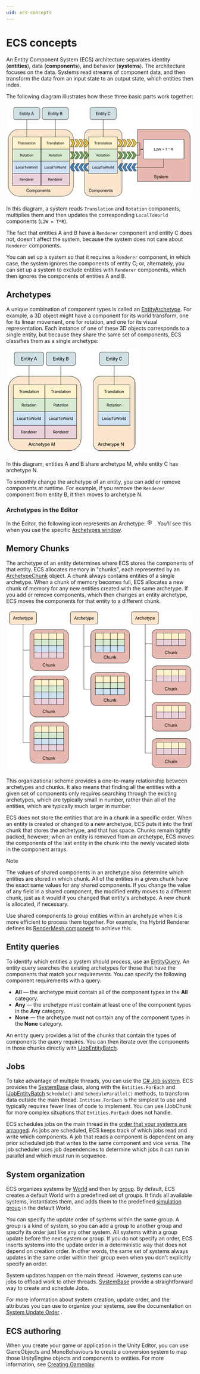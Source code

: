 ```yaml
---
uid: ecs-concepts
---
```

# ECS concepts

An Entity Component System (ECS) architecture separates identity (**entities**), data (**components**), and behavior (**systems**). The architecture focuses on the data. Systems read streams of component data, and then transform the data from an input state to an output state, which entities then index.

The following diagram illustrates how these three basic parts work together:

![](images/ECSBlockDiagram.png)

In this diagram, a system reads `Translation` and `Rotation` components, multiplies them and then updates the corresponding `LocalToWorld` components (`L2W = T*R`).

The fact that entities A and B have a `Renderer` component and entity C does not, doesn't affect the system, because the system does not care about `Renderer` components. 

You can set up a system so that it requires a `Renderer` component, in which case, the system ignores the components of entity C; or, alternately, you can set up a system to exclude entities with `Renderer` components, which then ignores the components of entities A and B.

## Archetypes

A unique combination of component types is called an [EntityArchetype]. For example, a 3D object might have a component for its world transform, one for its linear movement, one for rotation, and one for its visual representation. Each instance of one of these 3D objects corresponds to a single entity, but because they share the same set of components, ECS classifies them as a single archetype: 

![](images/ArchetypeDiagram.png)

In this diagram, entities A and B share archetype M, while entity C has archetype N. 

To smoothly change the archetype of an entity, you can add or remove components at runtime. For example, if you remove the `Renderer` component from entity B, it then moves to archetype N.

### Archetypes in the Editor

In the Editor, the following icon represents an Archetype: ![](images/editor-archetype-icon.png) . You’ll see this when you use the specific [Archetypes window](editor-archetypes-window.md).

<a name="chunk"></a>
## Memory Chunks

The archetype of an entity determines where ECS stores the components of that entity. ECS allocates memory in "chunks", each represented by an [ArchetypeChunk] object. A chunk always contains entities of a single archetype. When a chunk of memory becomes full, ECS allocates a new chunk of memory for any new entities created with the same archetype. If you add or remove components, which then changes an entity archetype, ECS moves the components for that entity to a different chunk. 

![](images/ArchetypeChunkDiagram.png)

This organizational scheme provides a one-to-many relationship between archetypes and chunks. It also means that finding all the entities with a given set of components only requires searching through the existing archetypes, which are typically small in number, rather than all of the entities, which are typically much larger in number. 

ECS does not store the entities that are in a chunk in a specific order. When an entity is created or changed to a new archetype, ECS puts it into the first chunk that stores the archetype, and that has space. Chunks remain tightly packed, however; when an entity is removed from an archetype, ECS moves the components of the last entity in the chunk into the newly vacated slots in the component arrays.

> [!NOTE]
> The values of shared components in an archetype also determine which entities are stored in which chunk. All of the entities in a given chunk have the exact same values for any shared components. If you change the value of any field in a shared component, the modified entity moves to a different chunk, just as it would if you changed that entity's archetype. A new chunk is allocated, if necessary. 

Use shared components to group entities within an archetype when it is more efficient to process them together. For example, the Hybrid Renderer defines its [RenderMesh component] to achieve this.

## Entity queries

To identify which entities a system should process, use an [EntityQuery]. An entity query searches the existing archetypes for those that have the components that match your requirements. You can specify the following component requirements with a query:

* **All** — the archetype must contain all of the component types in the **All** category.
* **Any** — the archetype must contain at least one of the component types in the **Any** category.
* **None** — the archetype must not contain any of the component types in the **None** category.

An entity query provides a list of the chunks that contain the types of components the query requires. You can then iterate over the components in those chunks directly with [IJobEntityBatch]. 

## Jobs

To take advantage of multiple threads, you can use the [C# Job system]. ECS provides the [SystemBase] class, along with the `Entities.ForEach` and [IJobEntityBatch] `Schedule()` and `ScheduleParallel()` methods, to transform data outside the main thread. `Entities.ForEach` is the simplest to use and typically requires fewer lines of code to implement. You can use IJobChunk for more complex situations that `Entities.ForEach` does not handle.

ECS schedules jobs on the main thread in the [order that your systems are arranged]. As jobs are scheduled, ECS keeps track of which jobs read and write which components. A job that reads a component is dependent on any prior scheduled job that writes to the same component and vice versa. The job scheduler uses job dependencies to determine which jobs it can run in parallel and which must run in sequence.  

<a name="system-organization"></a>
## System organization

ECS organizes systems by [World] and then by [group]. By default, ECS creates a default World with a predefined set of groups. It finds all available systems, instantiates them, and adds them to the predefined [simulation group] in the default World.

You can specify the update order of systems within the same group. A group is a kind of system, so you can add a group to another group and specify its order just like any other system. All systems within a group update before the next system or group. If you do not specify an order, ECS inserts systems into the update order in a deterministic way that does not depend on creation order. In other words, the same set of systems always updates in the same order within their group even when you don't explicitly specify an order.

System updates happen on the main thread. However, systems can use jobs to offload work to other threads. [SystemBase] provide a straightforward way to create and schedule Jobs. 

For more information about system creation, update order, and the attributes you can use to organize your systems, see the documentation on [System Update Order] .

## ECS authoring

When you create your game or application in the Unity Editor, you can use GameObjects and MonoBehaviours to create a conversion system to map those UnityEngine objects and components to entities. For more information, see [Creating Gameplay].

[ArchetypeChunk]: xref:Unity.Entities.ArchetypeChunk
[EntityArchetype]: xref:Unity.Entities.EntityArchetype
[C# Job system]: xref:JobSystem
[Creating Gameplay]: gp_overview.md
[Entity component buffer systems]: xref:Unity.Entities.EntityCommandBufferSystem
[EntityQuery]: xref:Unity.Entities.EntityQuery
[group]: xref:Unity.Entities.ComponentSystemGroup
[IJobEntityBatch]: ecs_ijobentitybatch.md
[RenderMesh component]: https://docs.unity3d.com/Packages/com.unity.rendering.hybrid@latest?subfolder=/api/Unity.Rendering.RenderMesh.html
 [simulation group]: xref:Unity.Entities.SimulationSystemGroup
[System Update Order]: system_update_order.md
[SystemBase]: xref:Unity.Entities.SystemBase
[World]: xref:Unity.Entities.World
[order that your systems are arranged]: #system-organization
